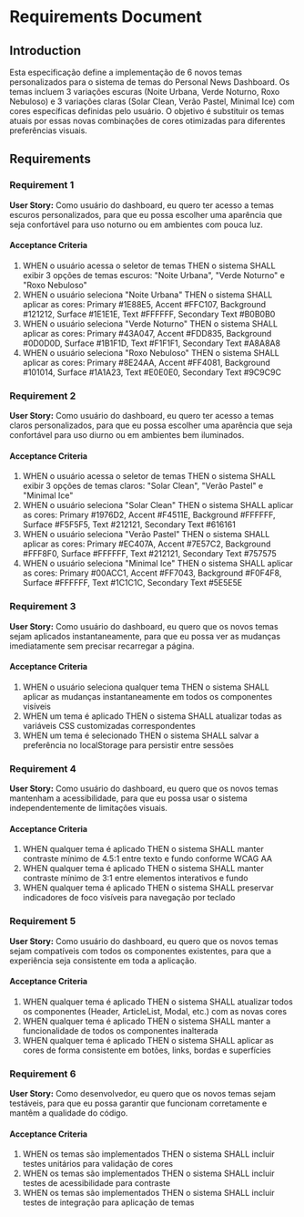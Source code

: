 # Requirements Document

## Introduction

Esta especificação define a implementação de 6 novos temas personalizados para o sistema de temas do Personal News Dashboard. Os temas incluem 3 variações escuras (Noite Urbana, Verde Noturno, Roxo Nebuloso) e 3 variações claras (Solar Clean, Verão Pastel, Minimal Ice) com cores específicas definidas pelo usuário. O objetivo é substituir os temas atuais por essas novas combinações de cores otimizadas para diferentes preferências visuais.

## Requirements

### Requirement 1

**User Story:** Como usuário do dashboard, eu quero ter acesso a temas escuros personalizados, para que eu possa escolher uma aparência que seja confortável para uso noturno ou em ambientes com pouca luz.

#### Acceptance Criteria

1. WHEN o usuário acessa o seletor de temas THEN o sistema SHALL exibir 3 opções de temas escuros: "Noite Urbana", "Verde Noturno" e "Roxo Nebuloso"
2. WHEN o usuário seleciona "Noite Urbana" THEN o sistema SHALL aplicar as cores: Primary #1E88E5, Accent #FFC107, Background #121212, Surface #1E1E1E, Text #FFFFFF, Secondary Text #B0B0B0
3. WHEN o usuário seleciona "Verde Noturno" THEN o sistema SHALL aplicar as cores: Primary #43A047, Accent #FDD835, Background #0D0D0D, Surface #1B1F1D, Text #F1F1F1, Secondary Text #A8A8A8
4. WHEN o usuário seleciona "Roxo Nebuloso" THEN o sistema SHALL aplicar as cores: Primary #8E24AA, Accent #FF4081, Background #101014, Surface #1A1A23, Text #E0E0E0, Secondary Text #9C9C9C

### Requirement 2

**User Story:** Como usuário do dashboard, eu quero ter acesso a temas claros personalizados, para que eu possa escolher uma aparência que seja confortável para uso diurno ou em ambientes bem iluminados.

#### Acceptance Criteria

1. WHEN o usuário acessa o seletor de temas THEN o sistema SHALL exibir 3 opções de temas claros: "Solar Clean", "Verão Pastel" e "Minimal Ice"
2. WHEN o usuário seleciona "Solar Clean" THEN o sistema SHALL aplicar as cores: Primary #1976D2, Accent #F4511E, Background #FFFFFF, Surface #F5F5F5, Text #212121, Secondary Text #616161
3. WHEN o usuário seleciona "Verão Pastel" THEN o sistema SHALL aplicar as cores: Primary #EC407A, Accent #7E57C2, Background #FFF8F0, Surface #FFFFFF, Text #212121, Secondary Text #757575
4. WHEN o usuário seleciona "Minimal Ice" THEN o sistema SHALL aplicar as cores: Primary #00ACC1, Accent #FF7043, Background #F0F4F8, Surface #FFFFFF, Text #1C1C1C, Secondary Text #5E5E5E

### Requirement 3

**User Story:** Como usuário do dashboard, eu quero que os novos temas sejam aplicados instantaneamente, para que eu possa ver as mudanças imediatamente sem precisar recarregar a página.

#### Acceptance Criteria

1. WHEN o usuário seleciona qualquer tema THEN o sistema SHALL aplicar as mudanças instantaneamente em todos os componentes visíveis
2. WHEN um tema é aplicado THEN o sistema SHALL atualizar todas as variáveis CSS customizadas correspondentes
3. WHEN um tema é selecionado THEN o sistema SHALL salvar a preferência no localStorage para persistir entre sessões

### Requirement 4

**User Story:** Como usuário do dashboard, eu quero que os novos temas mantenham a acessibilidade, para que eu possa usar o sistema independentemente de limitações visuais.

#### Acceptance Criteria

1. WHEN qualquer tema é aplicado THEN o sistema SHALL manter contraste mínimo de 4.5:1 entre texto e fundo conforme WCAG AA
2. WHEN qualquer tema é aplicado THEN o sistema SHALL manter contraste mínimo de 3:1 entre elementos interativos e fundo
3. WHEN qualquer tema é aplicado THEN o sistema SHALL preservar indicadores de foco visíveis para navegação por teclado

### Requirement 5

**User Story:** Como usuário do dashboard, eu quero que os novos temas sejam compatíveis com todos os componentes existentes, para que a experiência seja consistente em toda a aplicação.

#### Acceptance Criteria

1. WHEN qualquer tema é aplicado THEN o sistema SHALL atualizar todos os componentes (Header, ArticleList, Modal, etc.) com as novas cores
2. WHEN qualquer tema é aplicado THEN o sistema SHALL manter a funcionalidade de todos os componentes inalterada
3. WHEN qualquer tema é aplicado THEN o sistema SHALL aplicar as cores de forma consistente em botões, links, bordas e superfícies

### Requirement 6

**User Story:** Como desenvolvedor, eu quero que os novos temas sejam testáveis, para que eu possa garantir que funcionam corretamente e mantêm a qualidade do código.

#### Acceptance Criteria

1. WHEN os temas são implementados THEN o sistema SHALL incluir testes unitários para validação de cores
2. WHEN os temas são implementados THEN o sistema SHALL incluir testes de acessibilidade para contraste
3. WHEN os temas são implementados THEN o sistema SHALL incluir testes de integração para aplicação de temas
